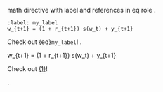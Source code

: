 math directive with label and references in eq role
.
```{math}
:label: my_label
w_{t+1} = (1 + r_{t+1}) s(w_t) + y_{t+1}
```
Check out {eq}`my_label`!
.
<div class="math block" id="my_label" number="1">
w_{t+1} = (1 + r_{t+1}) s(w_t) + y_{t+1}
</div>

<p>Check out <a href="#my_label">(1)</a>!</p>
.
